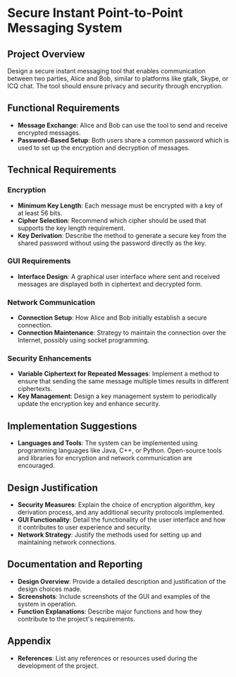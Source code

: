 # Secure Instant Point-to-Point Messaging System

## Project Overview

Design a secure instant messaging tool that enables communication between two parties, Alice and Bob, similar to platforms like gtalk, Skype, or ICQ chat. The tool should ensure privacy and security through encryption.

## Functional Requirements

- **Message Exchange**: Alice and Bob can use the tool to send and receive encrypted messages.
- **Password-Based Setup**: Both users share a common password which is used to set up the encryption and decryption of messages.

## Technical Requirements

### Encryption

- **Minimum Key Length**: Each message must be encrypted with a key of at least 56 bits.
- **Cipher Selection**: Recommend which cipher should be used that supports the key length requirement.
- **Key Derivation**: Describe the method to generate a secure key from the shared password without using the password directly as the key.

### GUI Requirements

- **Interface Design**: A graphical user interface where sent and received messages are displayed both in ciphertext and decrypted form.

### Network Communication

- **Connection Setup**: How Alice and Bob initially establish a secure connection.
- **Connection Maintenance**: Strategy to maintain the connection over the Internet, possibly using socket programming.

### Security Enhancements

- **Variable Ciphertext for Repeated Messages**: Implement a method to ensure that sending the same message multiple times results in different ciphertexts.
- **Key Management**: Design a key management system to periodically update the encryption key and enhance security.

## Implementation Suggestions

- **Languages and Tools**: The system can be implemented using programming languages like Java, C++, or Python. Open-source tools and libraries for encryption and network communication are encouraged.

## Design Justification

- **Security Measures**: Explain the choice of encryption algorithm, key derivation process, and any additional security protocols implemented.
- **GUI Functionality**: Detail the functionality of the user interface and how it contributes to user experience and security.
- **Network Strategy**: Justify the methods used for setting up and maintaining network connections.

## Documentation and Reporting

- **Design Overview**: Provide a detailed description and justification of the design choices made.
- **Screenshots**: Include screenshots of the GUI and examples of the system in operation.
- **Function Explanations**: Describe major functions and how they contribute to the project's requirements.

## Appendix

- **References**: List any references or resources used during the development of the project.
